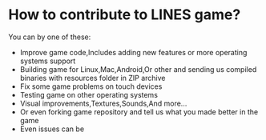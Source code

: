 # How to contribute to LINES game?
You can by one of these:
- Improve game code,Includes adding new features or more operating systems support
- Building game for Linux,Mac,Android,Or other and sending us compiled binaries with resources folder in ZIP archive
- Fix some game problems on touch devices
- Testing game on other operating systems
- Visual improvements,Textures,Sounds,And more...
- Or even forking game repository and tell us what you made better in the game
- Even issues can be
